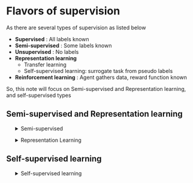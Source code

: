 # Flavors of supervision

As there are several types of supervision as listed below

- **Supervised** : All labels known 
- **Semi-supervised** : Some labels known
- **Unsupervised** : No labels
- **Representation learning**
  - Transfer learning
  - Self-supervised learning: surrogate task from pseudo labels
- **Reinforcement learning** : Agent gathers data, reward function known

So, this note will focus on Semi-supervised and Representation learning, and self-supervised types
    
## Semi-supervised and Representation learning

<ul><details>
<summary> Semi-supervised </summary>
Some labels known

### Idea 1: Bootstrapping with self-training

- Use a trained classifier on new data to get fake labels
- Filter data with high scores (confidence estimate)
- Train/ adapt with filtered data

**Caveats:**

 - Scores cannot be trusted (ranking can be trusted)
 - Learning from same errorful data
 - If new data is quite different from the data used to train the classifier, classifier performance is bad 

### Idea 2: Tri-training

- Train 3 models with different subset of source data, if two models agree on a label on target data, add this data to train the third
- If all three models agree, it might be an easy data point, not so useful, only use data when two agree and the third disagree, by putting the
  data to the third people who disagree to learn them **(Tri-training with disagreement)**


### Note on label
- Psuedo labal (further reading on [Google 's Pseudo Label Is Better Than Human Label](https://arxiv.org/pdf/2203.12668.pdf))
- Soft label: A:80% B:20% this is the new way of labels that modern techniques try to use instead of hard label (k-mean vs GMM)


</ul></details>



<ul><details>
<summary> Representation Learning </summary>
        
 ## **Finding a magical function f()**  

###  use a supervised model and extract hidden values from the network <br>
    
**Drawbacks**: need labelled data

### use unsupervised (Autoencoder)

the concept is encoding itself then decoding itself, after that train network with L2 loss calculated from input and output as picture shown below

![Alt text](https://github.com/RadchaneepornC/DeepLearning/blob/main/images/Autoencoder.png)

**There are many ways to help with a supervised task e.g. recognition**

- Append the input with the code from the encoder
- Stick a classifier on top of the encode (can even be a linear classifier-liner probe)
- Used for pretaining a network <br>
  



<ul><details>
    <summary> Transfer Learning </summary>
  
- The concept of transfer learning is utilizing the trained network captured good representation to initialize a new network for a different tasks
- The way we take the networks trained on a different domain for a different source task to adapt it to our domain for our target tasks called **fine-tune**
        
</details></ul>
</ul></details>

##  Self-supervised learning
<ul><details>
<summary> Self-supervised learning </summary>
Some labels known

Surrogate task from pseudo labels<br>

the concept is 
- adding noise and want the model to answer the same answer
- unsupervised data use consistency concept, learn by supervised loss

**GPT** is one of self-supervised learning that train to predict next word

 ### Contrastive Learning 

Disclaimer: multiple communities working on similar concepts but different names

- **Consistency training**

Use data to predict something obtained loss, and bring the same data pass the augmentation process to get the loss, we want these two loss having the same(consistency) because it comes from the same data, in the other words: "things same in the input, should same in the output" 

![Alt text](https://github.com/RadchaneepornC/DeepLearning/blob/main/images/ConsistencyTraining.png)


- **Contrastive training**
Get rid of different things 

![Alt text](https://github.com/RadchaneepornC/DeepLearning/blob/main/images/ContrastiveTraining.png)


### Deep face verification

#### 1. use **PCA**
#### 2. [Recently] use **Contrastive Learning** to make a function(neural network) that change face image to vector

- **Triplet loss(2015)**:
Want eucidian distance between Positive and Anchor less than distance between Negative and Anchor, because we want to minimize the triplet loss that calculate from this formula and the larger negative diff term, the smaller the triple loss

![Alt text](https://github.com/RadchaneepornC/DeepLearning/blob/main/images/TripletLoss.png)

- **NCE (Noise constastive estimation) loss(2015)**
  <br>

> Max LogP(data) - Log P(noise or negative samples)

**Ex** If the data is "This is a pen"

we want **P(pen) > P(pencil)**, this is the same as concept used to train word embedding such as Word2Vec, too many classes in the softmax output




</ul></details>



